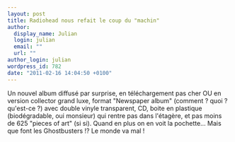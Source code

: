 ```yaml
---
layout: post
title: Radiohead nous refait le coup du "machin"
author:
  display_name: Julian
  login: julian
  email: ""
  url: ""
author_login: julian
wordpress_id: 782
date: "2011-02-16 14:04:50 +0100"
---
```


Un nouvel album diffusé par surprise, en téléchargement pas cher OU en version
collector grand luxe, format "Newspaper album" (comment ? quoi ? qu'est-ce ?)
avec double vinyle transparent, CD, boite en plastique (biodégradable, oui
monsieur) qui rentre pas dans l'étagère, et pas moins de 625 "pieces of art" (si
si). Quand en plus on en voit la pochette… Mais que font les Ghostbusters !? Le
monde va mal !
